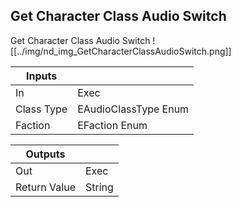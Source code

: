## Get Character Class Audio Switch
Get Character Class Audio Switch
![[../img/nd_img_GetCharacterClassAudioSwitch.png]]

|Inputs||
|--|--|
| In | Exec |
| Class Type | EAudioClassType Enum |
| Faction | EFaction Enum |

|Outputs||
|--|--|
| Out | Exec |
| Return Value | String |
